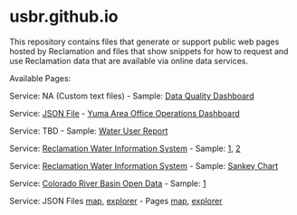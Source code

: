 # usbr.github.io

This repository contains files that generate or support public web pages hosted by Reclamation and files that show snippets for how to request and use Reclamation data that are available via online data services.

Available Pages:

Service: NA (Custom text files) - Sample: [Data Quality Dashboard](https://usbr.github.io/dataQualityMatrix/)

Service: [JSON File](https://www.usbr.gov/lc/region/g4000/riverops/webreports/yaoDashboard.json) - [Yuma Area Office Operations Dashboard](https://usbr.github.io/yaoDashboard/)

Service: TBD - Sample: [Water User Report](https://usbr.github.io/WaterUser/)

Service: [Reclamation Water Information System](https://water.usbr.gov/) - Sample: [1](https://usbr.github.io/rwis/index2.html), [2](https://usbr.github.io/rwis/rwisTeacupDiagram.html)

Service: [Reclamation Water Information System](https://water.usbr.gov/) - Sample: [Sankey Chart](https://usbr.github.io/rwisSankey/)

Service: [Colorado River Basin Open Data](https://www.usbr.gov/lc/region/g4000/riverops/webreports/index.html) - Sample: [1]( https://usbr.github.io/crbTools/)

Service: JSON Files [map](https://usbr.github.io/cbpDataExplorer/soimap.json), [explorer](https://usbr.github.io/cbpDataExplorer/soiGraphs.json) - Pages [map](https://usbr.github.io/cbpDataExplorer/soimap.html), [explorer](https://usbr.github.io/cbpDataExplorer/soigraphs.html)
